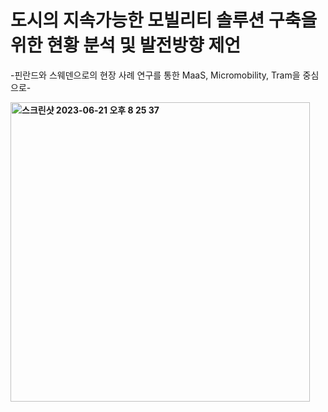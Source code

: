 # 도시의 지속가능한 모빌리티 솔루션 구축을 위한 현황 분석 및 발전방향 제언
-핀란드와 스웨덴으로의 현장 사례 연구를 통한 MaaS, Micromobility, Tram을 중심으로-

<b>

<img width="479" alt="스크린샷 2023-06-21 오후 8 25 37" src="https://github.com/sehee-jeong/Tram_location/assets/76215009/57364791-0589-4ad0-8370-0a23916b1f13">

